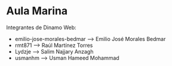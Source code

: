 # Aula Marina

Integrantes de Dinamo Web:
  - emilio-jose-morales-bedmar --> Emilio José Morales Bedmar
  - rmt871 --> Raúl Martínez Torres
  - Lydzje --> Salim Najjary Anzagh
  - usmanhm --> Usman Hameed Mohammad
